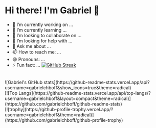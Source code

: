 # Hi there! I'm Gabriel 👋

- 🔭 I’m currently working on ...
- 🌱 I’m currently learning ...
- 👯 I’m looking to collaborate on ...
- 🤔 I’m looking for help with ...
- 💬 Ask me about ...
- 📫 How to reach me: ...
- 😄 Pronouns: ...
- ⚡ Fun fact: ...
[![GitHub Streak](https://github-readme-streak-stats.herokuapp.com/?user=gabrielchboff)](https://git.io/streak-stats)
</br>
![Gabriel's GitHub stats](https://github-readme-stats.vercel.app/api?username=gabrielchboff&show_icons=true&theme=radical)
</br>
[![Top Langs](https://github-readme-stats.vercel.app/api/top-langs/?username=gabrielchboff&layout=compact&theme=radical)](https://github.com/gabrielchboff/github-readme-stats)
</br>
[![trophy](https://github-profile-trophy.vercel.app/?username=gabrielchboff&theme=radical)](https://github.com/gabrielchboff/github-profile-trophy)
</br>

